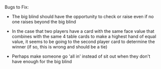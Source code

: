 Bugs to Fix:

- The big blind should have the opportunity to check or raise even if no one raises beyond the big blind
- In the case that two players have a card with the same face value that combines with the same 4 table cards to make a highest hand of equal value, it seems to be going to the second player card to determine the winner (if so, this is wrong and should be a tie)

- Perhaps make someone go 'all in' instead of sit out when they don't have enough for the big blind
